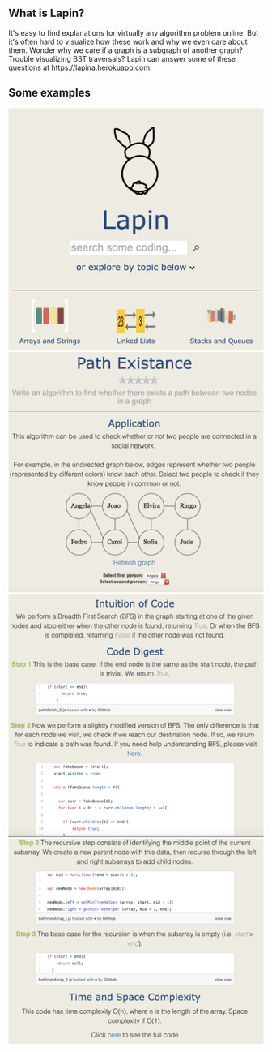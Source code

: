## What is Lapin?

It's easy to find explanations for virtually any algorithm problem online. But it's often hard to visualize how these work and why we even care about them. Wonder why we care if a graph is a subgraph of another graph? Trouble visualizing BST traversals? Lapin can answer some of these questions at https://lapina.herokuapp.com.

## Some examples
<img src="/lapin_screenshots/lapin1.png" width="550">
<img src="/lapin_screenshots/lapin2.png" width="550">
<img src="/lapin_screenshots/lapin3.png" width="550">
<img src="/lapin_screenshots/lapin4.png" width="550">
